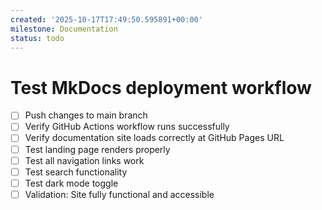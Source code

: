 ```yaml
---
created: '2025-10-17T17:49:50.595891+00:00'
milestone: Documentation
status: todo
---
```


# Test MkDocs deployment workflow

- [ ] Push changes to main branch
- [ ] Verify GitHub Actions workflow runs successfully
- [ ] Verify documentation site loads correctly at GitHub Pages URL
- [ ] Test landing page renders properly
- [ ] Test all navigation links work
- [ ] Test search functionality
- [ ] Test dark mode toggle
- [ ] Validation: Site fully functional and accessible
